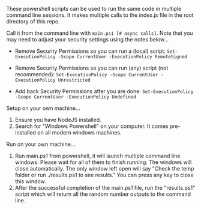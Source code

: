 These powershell scripts can be used to run the same code in multiple command line sessions.
It makes multiple calls to the index.js file in the root directory of this repo.

Call it from the command line with `main.ps1 [# async calls]`. 
Note that you may need to adjust your security settings using the notes below...

   - Remove Security Permissions so you can run a (local) script:
		`Set-ExecutionPolicy -Scope CurrentUser -ExecutionPolicy RemoteSigned`

   - Remove Security Permissions so you can run (any) script (not recommended):
		`Set-ExecutionPolicy -Scope CurrentUser -ExecutionPolicy Unrestricted`

   - Add back Security Permissions after you are done:
		`Set-ExecutionPolicy -Scope CurrentUser -ExecutionPolicy Undefined`


Setup on your own machine...
  1. Ensure you have NodeJS installed.
  2. Search for "Windows Powershell" on your computer. It comes pre-installed on all modern windows machines.
 
Run on your own machine...
  1. Run main.ps1 from powershell, it will launch multiple command line windows. Please wait for all of them to finish running. The windows will close automatically. The only window left open will say "Check the temp folder or run ./results.ps1 to see results." You can press any key to close this window.
  2. After the successful completion of the main.ps1 file, run the "results.ps1" script which will return all the random number outputs to the command line.
 